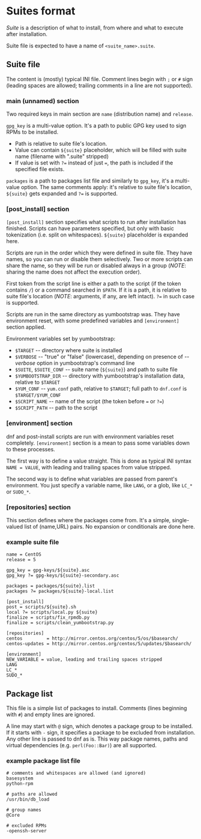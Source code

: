 Suites format
=============

*Suite* is a description of what to install, from where and what to execute
after installation.

Suite file is expected to have a name of `<suite_name>.suite`.

Suite file
----------

The content is (mostly) typical INI file. Comment lines begin with `;` or `#`
sign (leading spaces are allowed; trailing comments in a line are not
supported).

### main (unnamed) section

Two required keys in main section are `name` (distribution name) and
`release`.

`gpg_key` is a multi-value option. It's a path to public GPG key used to sign
RPMs to be installed.

  * Path is relative to suite file's location.
  * Value can contain `${suite}` placeholder, which will be filled with suite
    name (filename with ".suite" stripped)
  * If value is set with `?=` instead of just `=`, the path is included if the
    specified file exists.

`packages` is a path to packages list file and similarly to `gpg_key`, it's
a multi-value option. The same comments apply: it's relative to suite file's
location, `${suite}` gets expanded and `?=` is supported.

### [post_install] section

`[post_install]` section specifies what scripts to run after installation has
finished. Scripts can have parameters specified, but only with basic
tokenization (i.e. split on whitespaces). `${suite}` placeholder is expanded
here.

Scripts are run in the order which they were defined in suite file. They have
names, so you can run or disable them selectively. Two or more scripts can
share the name, so they will be run or disabled always in a group (*NOTE*:
sharing the name does not affect the execution order).

First token from the script line is either a path to the script (if the token
contains `/`) or a command searched in `$PATH`. If it is a path, it is
relative to suite file's location (*NOTE*: arguments, if any, are left
intact). `?=` in such case is supported.

Scripts are run in the same directory as yumbootstrap was. They have
environment reset, with some predefined variables and `[environment]` section
applied.

Environment variables set by yumbootstrap:

  * `$TARGET` -- directory where suite is installed
  * `$VERBOSE` -- "true" or "false" (lowercase), depending on presence of
    *--verbose* option in yumbootstrap's command line
  * `$SUITE`, `$SUITE_CONF` -- suite name (`${suite}`) and path to suite file
  * `$YUMBOOTSTRAP_DIR` -- directory with yumbootstrap's installation data,
    relative to `$TARGET`
  * `$YUM_CONF` -- `yum.conf` path, relative to `$TARGET`; full path to
    `dnf.conf` is `$TARGET/$YUM_CONF`
  * `$SCRIPT_NAME` -- name of the script (the token before `=` or `?=`)
  * `$SCRIPT_PATH` -- path to the script

### [environment] section

dnf and post-install scripts are run with environment variables reset
completely. `[environment]` section is a mean to pass some variables down to
these processes.

The first way is to define a value straight. This is done as typical INI
syntax `NAME = VALUE`, with leading and trailing spaces from value stripped.

The second way is to define what variables are passed from parent's
environment. You just specify a variable name, like `LANG`, or a glob, like
`LC_*` or `SUDO_*`.

### [repositories] section

This section defines where the packages come from. It's a simple,
single-valued list of (name,URL) pairs. No expansion or conditionals are done
here.

### example suite file

    name = CentOS
    release = 5

    gpg_key = gpg-keys/${suite}.asc
    gpg_key ?= gpg-keys/${suite}-secondary.asc

    packages = packages/${suite}.list
    packages ?= packages/${suite}-local.list

    [post_install]
    post = scripts/${suite}.sh
    local ?= scripts/local.py ${suite}
    finalize = scripts/fix_rpmdb.py
    finalize = scripts/clean_yumbootstrap.py

    [repositories]
    centos         = http://mirror.centos.org/centos/5/os/$basearch/
    centos-updates = http://mirror.centos.org/centos/5/updates/$basearch/

    [environment]
    NEW_VARIABLE = value, leading and trailing spaces stripped
    LANG
    LC_*
    SUDO_*

Package list
------------

This file is a simple list of packages to install. Comments (lines beginning
with `#`) and empty lines are ignored.

A line may start with `@` sign, which denotes a package group to be installed.
If it starts with `-` sign, it specifies a package to be excluded from
installation. Any other line is passed to dnf as is. This way package names,
paths and virtual dependencies (e.g. `perl(Foo::Bar)`) are all supported.

### example package list file

    # comments and whitespaces are allowed (and ignored)
    basesystem
    python-rpm

    # paths are allowed
    /usr/bin/db_load

    # group names
    @Core

    # excluded RPMs
    -openssh-server

